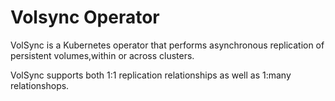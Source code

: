 # Volsync Operator

VolSync is a Kubernetes operator that performs asynchronous replication of persistent volumes,within or across clusters. 

VolSync supports both 1:1 replication relationships as well as 1:many relationshops. 

